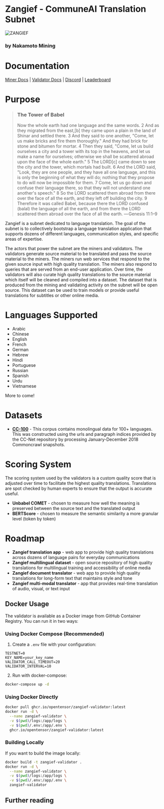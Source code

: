 # Zangief - CommuneAI Translation Subnet 


![ZANGIEF](docs/images/zangief.png)

### by Nakamoto Mining
# Documentation

[Miner Docs](docs/miners.md) | [Validator Docs](docs/validators.md) | [Discord](https://discord.com) | [Leaderboard](https://huggingface.co/spaces/ashikshaffi08/Zangief-Leaderboard)

# Purpose

> ### **The Tower of Babel**
> 
>Now the whole earth had one language and the same words. 2 And as they migrated from the east,[b] they came upon a plain in the land of Shinar and settled there. 3 And they said to one another, "Come, let us make bricks and fire them thoroughly." And they had brick for stone and bitumen for mortar. 4 Then they said, "Come, let us build ourselves a city and a tower with its top in the heavens, and let us make a name for ourselves; otherwise we shall be scattered abroad upon the face of the whole earth." 5 The LORD[c] came down to see the city and the tower, which mortals had built. 6 And the LORD said, "Look, they are one people, and they have all one language, and this is only the beginning of what they will do; nothing that they propose to do will now be impossible for them. 7 Come, let us go down and confuse their language there, so that they will not understand one another's speech." 8 So the LORD scattered them abroad from there over the face of all the earth, and they left off building the city. 9 Therefore it was called Babel, because there the LORD confused (balal) the language of all the earth, and from there the LORD scattered them abroad over the face of all the earth.
>— Genesis 11:1–9

Zangief is a subnet dedicated to language translation. The goal of the subnet is to collectively bootstrap a language translation application that supports dozens of different languages, communication styles, and specific areas of expertise. 

The actors that power the subnet are the miners and validators. The validators generate source material to be translated and pass the source material to the miners. The miners run web services that respond to the given source input with high quality translation. The miners also respond to queries that are served from an end-user application. Over time, the validators will also curate high quality translations to the source material which itself will be cleaned and compiled into a dataset. The dataset that is produced from the mining and validating activity on the subnet will be open source. This dataset can be used to train models or provide useful translations for subtitles or other online media. 

# Languages Supported

* Arabic
* Chinese
* English
* French
* German
* Hebrew
* Hindi
* Portuguese
* Russian
* Spanish
* Urdu
* Vietnamese

More to come!

# Datasets

* **[CC-100](https://huggingface.co/datasets/cc100)** - This corpus contains monolingual data for 100+ languages. This was constructed using the urls and paragraph indices provided by the CC-Net repository by processing January-December 2018 Commoncrawl snapshots.

# Scoring System

The scoring system used by the validators is a custom quality score that is adjusted over time to facilitate the highest quality translations. Translations are spot checked by human experts to ensure that the output is accurate useful.

* **Unbabel COMET** - chosen to measure how well the meaning is preserved between the source text and the translated output
* **BERTScore** - chosen to measure the semantic similarity a more granular level (token by token)

# Roadmap

* **Zangief translation app** - web app to provide high quality translations across dozens of language pairs for everyday communications
* **Zangief multilingual dataset** - open source repository of high quality translations for multilingual training and accessibility of online media
* **Zangief document translator** - web app to provide high quality translations for long-form text that maintains style and tone
* **Zangief multi-modal translator** - app that provides real-time translation of audio, visual, or text input 

## Docker Usage

The validator is available as a Docker image from GitHub Container Registry. You can run it in two ways:

### Using Docker Compose (Recommended)

1. Create a `.env` file with your configuration:
```env
TESTNET=0
KEY_NAME=your_key_name
VALIDATOR_CALL_TIMEOUT=20
VALIDATOR_INTERVAL=10
```

2. Run with docker-compose:
```bash
docker-compose up -d
```

### Using Docker Directly

```bash
docker pull ghcr.io/opentensor/zangief-validator:latest
docker run -d \
  --name zangief-validator \
  -v $(pwd)/logs:/app/logs \
  -v $(pwd)/.env:/app/.env \
  ghcr.io/opentensor/zangief-validator:latest
```

### Building Locally

If you want to build the image locally:

```bash
docker build -t zangief-validator .
docker run -d \
  --name zangief-validator \
  -v $(pwd)/logs:/app/logs \
  -v $(pwd)/.env:/app/.env \
  zangief-validator
```

## Further reading
